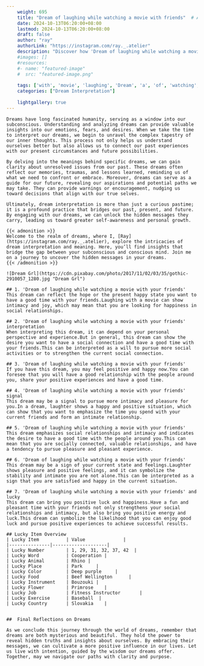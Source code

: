 ```yaml
---
    weight: 695
    title: "Dream of laughing while watching a movie with friends"  # Assuming 'title' column exists
    date: 2024-10-13T06:20:00+08:00
    lastmod: 2024-10-13T06:20:00+08:00
    draft: false
    author: "ray"
    authorLink: "https://instagram.com/ray._.atelier"
    description: "Discover how 'Dream of laughing while watching a movie with friends' can interpret your future and uncover its significant meanings in your life."
    #images: []
    #resources:
    #- name: "featured-image"
    #  src: "featured-image.png"
    
    tags: ['with', 'movie', 'laughing', 'Dream', 'a', 'of', 'watching', 'while', 'friends']
    categories: ["Dream Interpretation"]
    
    lightgallery: true
---
```

    
    Dreams have long fascinated humanity, serving as a window into our subconscious. Understanding and analyzing dreams can provide valuable insights into our emotions, fears, and desires. When we take the time to interpret our dreams, we begin to unravel the complex tapestry of our inner thoughts. This process not only helps us understand ourselves better but also allows us to connect our past experiences with our present circumstances and future possibilities.
    
    By delving into the meanings behind specific dreams, we can gain clarity about unresolved issues from our past. These dreams often reflect our memories, traumas, and lessons learned, reminding us of what we need to confront or embrace. Moreover, dreams can serve as a guide for our future, revealing our aspirations and potential paths we may take. They can provide warnings or encouragement, nudging us toward decisions that align with our true selves.
    
    Ultimately, dream interpretation is more than just a curious pastime; it is a profound practice that bridges our past, present, and future. By engaging with our dreams, we can unlock the hidden messages they carry, leading us toward greater self-awareness and personal growth.
    
    {{< admonition >}}
    Welcome to the realm of dreams, where I, [Ray](https://instagram.com/ray._.atelier), explore the intricacies of dream interpretation and meaning. Here, you’ll find insights that bridge the gap between your subconscious and conscious mind. Join me on a journey to uncover the hidden messages in your dreams.
    {{< /admonition >}}
    
    ![Dream Grl](https://cdn.pixabay.com/photo/2017/11/02/03/35/gothic-2910057_1280.jpg "Dream Grl")
    
    ## 1. 'Dream of laughing while watching a movie with your friends'
    This dream can reflect the hope or the present happy state you want to have a good time with your friends.Laughing with a movie can show intimacy and joy, which may mean that you are looking for happiness in social relationships.
    
    ## 2. 'Dream of laughing while watching a movie with your friends' interpretation
    When interpreting this dream, it can depend on your personal perspective and experience.But in general, this dream can show the desire you want to have a social connection and have a good time with your friends.This can be interpreted as a will to pursue more social activities or to strengthen the current social connection.
    
    ## 3. 'Dream of laughing while watching a movie with your friends'
    If you have this dream, you may feel positive and happy now.You can foresee that you will have a good relationship with the people around you, share your positive experiences and have a good time.
    
    ## 4. 'Dream of laughing while watching a movie with your friends' signal
    This dream may be a signal to pursue more intimacy and pleasure for you.In a dream, laughter shows a happy and positive situation, which can show that you want to emphasize the time you spend with your current friends and form an intimate relationship.
    
    ## 5. 'Dream of laughing while watching a movie with your friends'
    This dream emphasizes social relationships and intimacy and indicates the desire to have a good time with the people around you.This can mean that you are socially connected, valuable relationships, and have a tendency to pursue pleasure and pleasant experience.
    
    ## 6. 'Dream of laughing while watching a movie with your friends'
    This dream may be a sign of your current state and feelings.Laughter shows pleasure and positive feelings, and it can symbolize the stability and intimate you are not alone.This can be interpreted as a sign that you are satisfied and happy in the current situation.
    
    ## 7. 'Dream of laughing while watching a movie with your friends' and lucky
    This dream can bring you positive luck and happiness.Have a fun and pleasant time with your friends not only strengthens your social relationships and intimacy, but also bring you positive energy and luck.This dream can symbolize the likelihood that you can enjoy good luck and pursue positive experiences to achieve successful results.
    
    ## Lucky Item Overview
    | Lucky Item          | Value              |
    |---------------|--------------------|
    | Lucky Number        | 1, 29, 31, 32, 37, 42  |
    | Lucky Word          | Cooperation |
    | Lucky Animal        | Rhino |
    | Lucky Place         | Park     |
    | Lucky Color         | Deep purple     |
    | Lucky Food          | Beef Wellington      |
    | Lucky Instrument    | Bouzouki |
    | Lucky Flower        | Primrose    |
    | Lucky Job           | Fitness Instructor       |
    | Lucky Exercise      | Baseball  |
    | Lucky Country       | Slovakia    |
    
    
    ##  Final Reflections on Dreams
    
    As we conclude this journey through the world of dreams, remember that dreams are both mysterious and beautiful. They hold the power to reveal hidden truths and insights about ourselves. By embracing their messages, we can cultivate a more positive influence in our lives. Let us live with intention, guided by the wisdom our dreams offer. Together, may we navigate our paths with clarity and purpose.
    